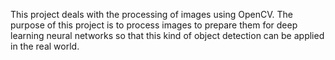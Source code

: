 This project deals with the processing of images using OpenCV. The purpose of this project is to process images to prepare them for deep learning neural networks so that this kind of object detection can be applied in the real world.
